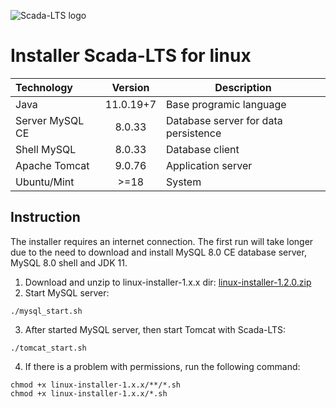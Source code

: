 
![Scada-LTS logo](https://yt3.ggpht.com/2V_jz6rC-_z3Ir1SL5_TctnE5HAbq_rWbF0PHSfRy3VXdwowrP2XEfTpAcr_VH1TUbzsWjUVWTs=w2120-fcrop64=1,00005a57ffffa5a8-k-c0xffffffff-no-nd-rj)
# Installer Scada-LTS for linux
| Technology | Version | Description |
| :--- | :---: | --- |
| Java | 11.0.19+7 | Base programic language |
| Server MySQL CE | 8.0.33 | Database server for data persistence |
| Shell MySQL | 8.0.33 | Database client |
| Apache Tomcat | 9.0.76 | Application server |
| Ubuntu/Mint | >=18 | System |

## Instruction 
The installer requires an internet connection. The first run will take longer due to the need to download and install MySQL 8.0 CE database server, MySQL 8.0 shell and JDK 11.

1. Download and unzip to linux-installer-1.x.x dir: [linux-installer-1.2.0.zip](https://github.com/SCADA-LTS/linux-installer/releases/download/v1.2.0/linux-installer-1.2.0.zip)
2. Start MySQL server:
````
./mysql_start.sh
````
3. After started MySQL server, then start Tomcat with Scada-LTS:
````
./tomcat_start.sh
````
4. If there is a problem with permissions, run the following command:
````
chmod +x linux-installer-1.x.x/**/*.sh
chmod +x linux-installer-1.x.x/*.sh
````
